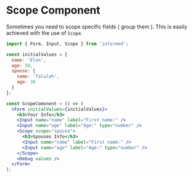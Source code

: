 # Scope Component

Sometimes you need to scope specific fields ( group them ). This is easily achieved with the use of `Scope`.

<!-- STORY -->

```jsx
import { Form, Input, Scope } from 'informed';

const initialValues = {
  name: 'Elon',
  age: 50,
  spouse: {
    name: 'Talulah',
    age: 36
  }
};

const ScopeComonent = () => (
  <Form initialValues={initialValues}>
    <h3>Your Info</h3>
    <Input name="name" label="First name:" />
    <Input name="age" label="Age:" type="number" />
    <Scope scope="spouse">
      <h3>Spouses Info</h3>
      <Input name="name" label="First name:" />
      <Input name="age" label="Age:" type="number" />
    </Scope>
    <Debug values />
  </Form>
);
```
